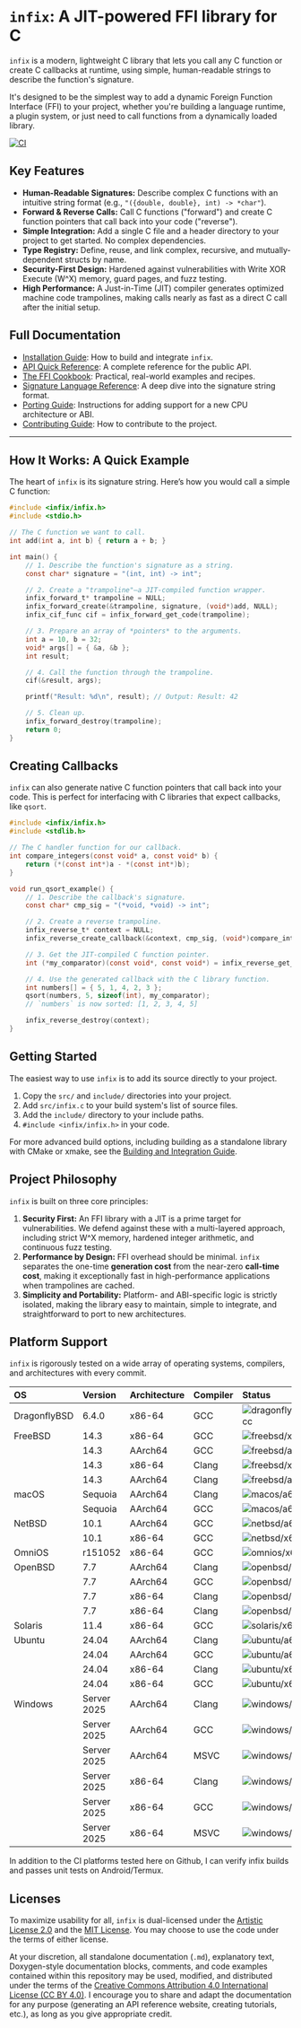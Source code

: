 # `infix`: A JIT-powered FFI library for C

`infix` is a modern, lightweight C library that lets you call any C function or create C callbacks at runtime, using simple, human-readable strings to describe the function's signature.

It's designed to be the simplest way to add a dynamic Foreign Function Interface (FFI) to your project, whether you're building a language runtime, a plugin system, or just need to call functions from a dynamically loaded library.

[![CI](https://github.com/sanko/infix/actions/workflows/ci.yml/badge.svg)](#supported-platforms)

## Key Features

*   **Human-Readable Signatures:** Describe complex C functions with an intuitive string format (e.g., `"({double, double}, int) -> *char"`).
*   **Forward & Reverse Calls:** Call C functions ("forward") and create C function pointers that call back into your code ("reverse").
*   **Simple Integration:** Add a single C file and a header directory to your project to get started. No complex dependencies.
*   **Type Registry:** Define, reuse, and link complex, recursive, and mutually-dependent structs by name.
*   **Security-First Design:** Hardened against vulnerabilities with Write XOR Execute (W^X) memory, guard pages, and fuzz testing.
*   **High Performance:** A Just-in-Time (JIT) compiler generates optimized machine code trampolines, making calls nearly as fast as a direct C call after the initial setup.

## Full Documentation

*   [Installation Guide](docs/INSTALL.md): How to build and integrate `infix`.
*   [API Quick Reference](docs/API.md): A complete reference for the public API.
*   [The FFI Cookbook](docs/cookbook.md): Practical, real-world examples and recipes.
*   [Signature Language Reference](docs/signatures.md): A deep dive into the signature string format.
*   [Porting Guide](docs/porting.md): Instructions for adding support for a new CPU architecture or ABI.
*   [Contributing Guide](CONTRIBUTING.md): How to contribute to the project.

---

## How It Works: A Quick Example

The heart of `infix` is its signature string. Here’s how you would call a simple C function:

```c
#include <infix/infix.h>
#include <stdio.h>

// The C function we want to call.
int add(int a, int b) { return a + b; }

int main() {
    // 1. Describe the function's signature as a string.
    const char* signature = "(int, int) -> int";

    // 2. Create a "trampoline"—a JIT-compiled function wrapper.
    infix_forward_t* trampoline = NULL;
    infix_forward_create(&trampoline, signature, (void*)add, NULL);
    infix_cif_func cif = infix_forward_get_code(trampoline);

    // 3. Prepare an array of *pointers* to the arguments.
    int a = 10, b = 32;
    void* args[] = { &a, &b };
    int result;

    // 4. Call the function through the trampoline.
    cif(&result, args);

    printf("Result: %d\n", result); // Output: Result: 42

    // 5. Clean up.
    infix_forward_destroy(trampoline);
    return 0;
}
```

## Creating Callbacks

`infix` can also generate native C function pointers that call back into your code. This is perfect for interfacing with C libraries that expect callbacks, like `qsort`.

```c
#include <infix/infix.h>
#include <stdlib.h>

// The C handler function for our callback.
int compare_integers(const void* a, const void* b) {
    return (*(const int*)a - *(const int*)b);
}

void run_qsort_example() {
    // 1. Describe the callback's signature.
    const char* cmp_sig = "(*void, *void) -> int";

    // 2. Create a reverse trampoline.
    infix_reverse_t* context = NULL;
    infix_reverse_create_callback(&context, cmp_sig, (void*)compare_integers, NULL);

    // 3. Get the JIT-compiled C function pointer.
    int (*my_comparator)(const void*, const void*) = infix_reverse_get_code(context);

    // 4. Use the generated callback with the C library function.
    int numbers[] = { 5, 1, 4, 2, 3 };
    qsort(numbers, 5, sizeof(int), my_comparator);
    // `numbers` is now sorted: [1, 2, 3, 4, 5]

    infix_reverse_destroy(context);
}
```

## Getting Started

The easiest way to use `infix` is to add its source directly to your project.

1.  Copy the `src/` and `include/` directories into your project.
2.  Add `src/infix.c` to your build system's list of source files.
3.  Add the `include/` directory to your include paths.
4.  `#include <infix/infix.h>` in your code.

For more advanced build options, including building as a standalone library with CMake or xmake, see the [Building and Integration Guide](docs/INSTALL.md).

## Project Philosophy

`infix` is built on three core principles:

1.  **Security First:** An FFI library with a JIT is a prime target for vulnerabilities. We defend against these with a multi-layered approach, including strict W^X memory, hardened integer arithmetic, and continuous fuzz testing.
2.  **Performance by Design:** FFI overhead should be minimal. `infix` separates the one-time **generation cost** from the near-zero **call-time cost**, making it exceptionally fast in high-performance applications when trampolines are cached.
3.  **Simplicity and Portability:** Platform- and ABI-specific logic is strictly isolated, making the library easy to maintain, simple to integrate, and straightforward to port to new architectures.

## Platform Support

`infix` is rigorously tested on a wide array of operating systems, compilers, and architectures with every commit.

| OS           | Version     | Architecture | Compiler  | Status                                                                                                                                                                                               |
| :----------- | :---------- | :----------- | :-------- | :--------------------------------------------------------------------------------------------------------------------------------------------------------------------------------------------------- |
| DragonflyBSD | 6.4.0       | x86-64       | GCC       | ![dragonflybsd/x64/gcc](https://img.shields.io/badge/dynamic/json?url=https%3A%2F%2Fsankorobinson.com%2Finfix%2Fstatus%2Fstatus.json&style=for-the-badge&label=%20&query=dragonflybsd-x86_64-gcc) |
| FreeBSD      | 14.3        | x86-64       | GCC       | ![freebsd/x86/gcc     ](https://img.shields.io/badge/dynamic/json?url=https%3A%2F%2Fsankorobinson.com%2Finfix%2Fstatus%2Fstatus.json&style=for-the-badge&label=%20&query=freebsd-x86_64-gcc) |
|              | 14.3        | AArch64      | GCC       | ![freebsd/a64/gcc     ](https://img.shields.io/badge/dynamic/json?url=https%3A%2F%2Fsankorobinson.com%2Finfix%2Fstatus%2Fstatus.json&style=for-the-badge&label=%20&query=freebsd-aarch64-gcc)     |
|              | 14.3        | x86-64       | Clang     | ![freebsd/x64/clang   ](https://img.shields.io/badge/dynamic/json?url=https%3A%2F%2Fsankorobinson.com%2Finfix%2Fstatus%2Fstatus.json&style=for-the-badge&label=%20&query=freebsd-x86_64-clang) |
|              | 14.3        | AArch64      | Clang     | ![freebsd/a64/clang   ](https://img.shields.io/badge/dynamic/json?url=https%3A%2F%2Fsankorobinson.com%2Finfix%2Fstatus%2Fstatus.json&style=for-the-badge&label=%20&query=freebsd-aarch64-clang)   |
| macOS        | Sequoia     | AArch64      | Clang     | ![macos/a64/clang     ](https://img.shields.io/badge/dynamic/json?url=https%3A%2F%2Fsankorobinson.com%2Finfix%2Fstatus%2Fstatus.json&style=for-the-badge&label=%20&query=macos-x86_64-clang) |
|              | Sequoia     | AArch64      | GCC       | ![macos/a64/gcc       ](https://img.shields.io/badge/dynamic/json?url=https%3A%2F%2Fsankorobinson.com%2Finfix%2Fstatus%2Fstatus.json&style=for-the-badge&label=%20&query=macos-x86_64-gcc)   |
| NetBSD       | 10.1        | AArch64      | GCC       | ![netbsd/a64/gcc      ](https://img.shields.io/badge/dynamic/json?url=https%3A%2F%2Fsankorobinson.com%2Finfix%2Fstatus%2Fstatus.json&style=for-the-badge&label=%20&query=netbsd-aarch64-gcc) |
|              | 10.1        | x86-64       | GCC       | ![netbsd/x64/gcc      ](https://img.shields.io/badge/dynamic/json?url=https%3A%2F%2Fsankorobinson.com%2Finfix%2Fstatus%2Fstatus.json&style=for-the-badge&label=%20&query=netbsd-x86_64-gcc)   |
| OmniOS       | r151052     | x86-64       | GCC       | ![omnios/x64/gcc      ](https://img.shields.io/badge/dynamic/json?url=https%3A%2F%2Fsankorobinson.com%2Finfix%2Fstatus%2Fstatus.json&style=for-the-badge&label=%20&query=omnios-x86_64-gcc) |
| OpenBSD      | 7.7         | AArch64      | Clang     | ![openbsd/a64/clang   ](https://img.shields.io/badge/dynamic/json?url=https%3A%2F%2Fsankorobinson.com%2Finfix%2Fstatus%2Fstatus.json&style=for-the-badge&label=%20&query=openbsd-aarch64-clang) |
|              | 7.7         | AArch64      | GCC       | ![openbsd/a64/gcc     ](https://img.shields.io/badge/dynamic/json?url=https%3A%2F%2Fsankorobinson.com%2Finfix%2Fstatus%2Fstatus.json&style=for-the-badge&label=%20&query=openbsd-aarch64-egcc) |
|              | 7.7         | x86-64       | Clang     | ![openbsd/x64/clang   ](https://img.shields.io/badge/dynamic/json?url=https%3A%2F%2Fsankorobinson.com%2Finfix%2Fstatus%2Fstatus.json&style=for-the-badge&label=%20&query=openbsd-x86_64-clang) |
|              | 7.7         | x86-64       | Clang     | ![openbsd/x64/clang   ](https://img.shields.io/badge/dynamic/json?url=https%3A%2F%2Fsankorobinson.com%2Finfix%2Fstatus%2Fstatus.json&style=for-the-badge&label=%20&query=openbsd-x86_64-egcc) |
| Solaris      | 11.4        | x86-64       | GCC       | ![solaris/x64/gcc     ](https://img.shields.io/badge/dynamic/json?url=https%3A%2F%2Fsankorobinson.com%2Finfix%2Fstatus%2Fstatus.json&style=for-the-badge&label=%20&query=solaris-x86_64-gcc) |
| Ubuntu       | 24.04       | AArch64      | Clang     | ![ubuntu/a64/clang    ](https://img.shields.io/badge/dynamic/json?url=https%3A%2F%2Fsankorobinson.com%2Finfix%2Fstatus%2Fstatus.json&style=for-the-badge&label=%20&query=ubuntu-arm-aarch64-clang) |
|              | 24.04       | AArch64      | GCC       | ![ubuntu/a64/gcc      ](https://img.shields.io/badge/dynamic/json?url=https%3A%2F%2Fsankorobinson.com%2Finfix%2Fstatus%2Fstatus.json&style=for-the-badge&label=%20&query=ubuntu-arm-aarch64-gcc) |
|              | 24.04       | x86-64       | Clang     | ![ubuntu/x64/clang    ](https://img.shields.io/badge/dynamic/json?url=https%3A%2F%2Fsankorobinson.com%2Finfix%2Fstatus%2Fstatus.json&style=for-the-badge&label=%20&query=ubuntu-x86_64-clang) |
|              | 24.04       | x86-64       | GCC       | ![ubuntu/x64/gcc      ](https://img.shields.io/badge/dynamic/json?url=https%3A%2F%2Fsankorobinson.com%2Finfix%2Fstatus%2Fstatus.json&style=for-the-badge&label=%20&query=ubuntu-x86_64-gcc) |
| Windows      | Server 2025 | AArch64      | Clang     | ![windows/a64/clang   ](https://img.shields.io/badge/dynamic/json?url=https%3A%2F%2Fsankorobinson.com%2Finfix%2Fstatus%2Fstatus.json&style=for-the-badge&label=%20&query=windows-arm-aarch64-clang) |
|              | Server 2025 | AArch64      | GCC       | ![windows/a64/gcc     ](https://img.shields.io/badge/dynamic/json?url=https%3A%2F%2Fsankorobinson.com%2Finfix%2Fstatus%2Fstatus.json&style=for-the-badge&label=%20&query=windows-arm-aarch64-gcc) |
|              | Server 2025 | AArch64      | MSVC      | ![windows/a64/msvc    ](https://img.shields.io/badge/dynamic/json?url=https%3A%2F%2Fsankorobinson.com%2Finfix%2Fstatus%2Fstatus.json&style=for-the-badge&label=%20&query=windows-arm-aarch64-msvc) |
|              | Server 2025 | x86-64       | Clang     | ![windows/x64/clang   ](https://img.shields.io/badge/dynamic/json?url=https%3A%2F%2Fsankorobinson.com%2Finfix%2Fstatus%2Fstatus.json&style=for-the-badge&label=%20&query=windows-x86_64-clang) |
|              | Server 2025 | x86-64       | GCC       | ![windows/x64/gcc     ](https://img.shields.io/badge/dynamic/json?url=https%3A%2F%2Fsankorobinson.com%2Finfix%2Fstatus%2Fstatus.json&style=for-the-badge&label=%20&query=windows-x86_64-gcc) |
|              | Server 2025 | x86-64       | MSVC      | ![windows/x64/msvc    ](https://img.shields.io/badge/dynamic/json?url=https%3A%2F%2Fsankorobinson.com%2Finfix%2Fstatus%2Fstatus.json&style=for-the-badge&label=%20&query=windows-x86_64-msvc) |

In addition to the CI platforms tested here on Github, I can verify infix builds and passes unit tests on Android/Termux.

## Licenses

To maximize usability for all, `infix` is dual-licensed under the [Artistic License 2.0](LICENSE-A2)  and the [MIT License](LICENSE-MIT). You may choose to use the code under the terms of either license.

At your discretion, all standalone documentation (`.md`), explanatory text, Doxygen-style documentation blocks, comments, and code examples contained within this repository may be used, modified, and distributed under the terms of the  [Creative Commons Attribution 4.0 International License (CC BY 4.0)](LICENSE-CC). I encourage you to share and adapt the documentation for any purpose (generating an API reference website, creating tutorials, etc.), as long as you give appropriate credit.
